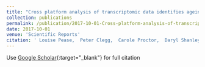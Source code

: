 ```yaml
---
title: "Cross platform analysis of transcriptomic data identifies ageing has distinct and opposite effects on tendon in males and females"
collection: publications
permalink: /publication/2017-10-01-Cross-platform-analysis-of-transcriptomic-data-identifies-ageing-has-distinct-and-opposite-effects-on-tendon-in-males-and-females
date: 2017-10-01
venue: 'Scientific Reports'
citation: ' Louise Pease,  Peter Clegg,  Carole Proctor,  Daryl Shanley,  Simon Cockell,  Mandy Peffers, &quot;Cross platform analysis of transcriptomic data identifies ageing has distinct and opposite effects on tendon in males and females.&quot; Scientific Reports, 2017.'
---
```

Use [Google Scholar](https://scholar.google.com/scholar?q=Cross+platform+analysis+of+transcriptomic+data+identifies+ageing+has+distinct+and+opposite+effects+on+tendon+in+males+and+females){:target="_blank"} for full citation